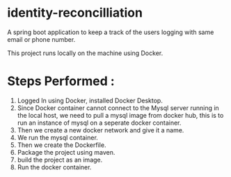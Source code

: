 # identity-reconcilliation
A spring boot application to keep a track of the users logging with same email or phone number.

This project runs locally on the machine using Docker.

# Steps Performed :

1. Logged In using Docker, installed Docker Desktop.
2. Since Docker container cannot connect to the Mysql server running in the local host, we need to pull a mysql image from docker hub, this is to run an instance of mysql on a seperate docker container.
3. Then we create a  new docker network and give it a name.
4. We run the mysql container.
5. Then we create the Dockerfile.
6. Package the project using maven.
7. build the project as an image.
8. Run the docker container. 

